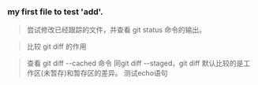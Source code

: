 ### my first file to test 'add'.

> 尝试修改已经跟踪的文件，并查看 git status 命令的输出。

> 比较 git diff 的作用

> 查看 git diff --cached 命令 同git diff --staged，git diff 默认比较的是工作区(未暂存)和暂存区的差异。
> 测试echo语句
